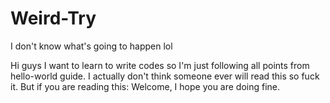 # Weird-Try
I don't know what's going to happen lol

Hi guys I want to learn to write codes so I'm just following all points from hello-world guide. 
I actually don't think someone ever will read this so fuck it. But if you are reading this: Welcome, I hope you are doing fine.

